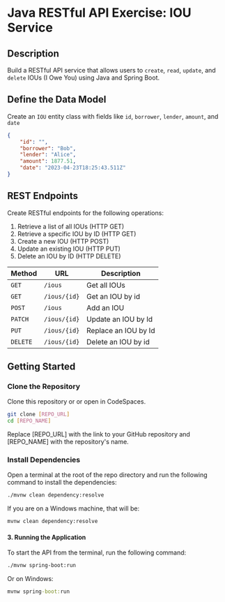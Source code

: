 # Java RESTful API Exercise: IOU Service

## Description

Build a RESTful API service that allows users to `create`, `read`, `update`, and `delete` IOUs (I Owe You) using Java and Spring Boot.

## Define the Data Model

Create an `IOU` entity class with fields like `id`, `borrower`, `lender`, `amount`, and `date`

```JSON
{
    "id": "",
    "borrower": "Bob",
    "lender": "Alice",
    "amount": 1877.51,
    "date": "2023-04-23T18:25:43.511Z"
}
```

##  REST Endpoints
Create RESTful endpoints for the following operations:
1. Retrieve a list of all IOUs (HTTP GET)
1. Retrieve a specific IOU by ID (HTTP GET)
1. Create a new IOU (HTTP POST)
1. Update an existing IOU (HTTP PUT)
1. Delete an IOU by ID (HTTP DELETE)

| Method | URL | Description | 
|---|---|---|
| `GET` | `/ious`| Get all IOUs |  
| `GET` | `/ious/{id}`| Get an IOU by id |
| `POST` | `/ious` | Add an IOU |  
| `PATCH` | `/ious/{id}` | Update an IOU by Id |
| `PUT` | `/ious/{id}` | Replace an IOU by Id |
| `DELETE` | `/ious/{id}` | Delete an IOU by id |

## Getting Started

### Clone the Repository
Clone this repository or or open in CodeSpaces.

```sh
git clone [REPO_URL]
cd [REPO_NAME]
```
Replace [REPO_URL] with the link to your GitHub repository and [REPO_NAME] with the repository's name.

### Install Dependencies

Open a terminal at the root of the repo directory and run the following command to install the dependencies:

```sh
./mvnw clean dependency:resolve
```

If you are on a Windows machine, that will be:
```cmd
mvnw clean dependency:resolve
```

#### 3. Running the Application

To start the API from the terminal, run the following command:

```sh
./mvnw spring-boot:run
```

Or on Windows:

```cmd
mvnw spring-boot:run
```